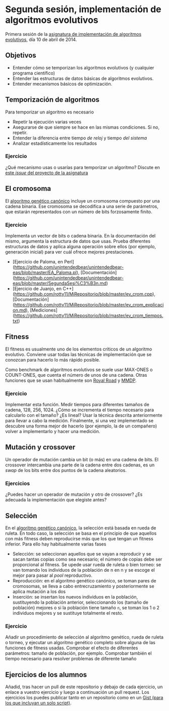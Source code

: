 # Segunda sesión, implementación de algoritmos evolutivos

Primera sesión de la [asignatura de implementación de algoritmos evolutivos](README.md), día 10 de abril de 2014.

## Objetivos

* Entender cómo se temporizan los algoritmos evolutivos (y cualquier programa científico)
* Entender las estructuras de datos básicas de algoritmos evolutivos.
* Entender mecanismos básicos de optimización.

## Temporización de algoritmos

Para temporizar un algoritmo es necesario
* Repetir la ejecución varias veces
* Asegurarse de que siempre se hace en las mismas condiciones. Si no, repetir.
* Entender la diferencia entre tiempo *de reloj* y tiempo *del sistema*
* Analizar estadísticamente los resultados

### Ejercicio

¿Qué mecanismo usas o usarías para temporizar un algoritmo? Discute en [este *issue* del proyecto de la asignatura](https://github.com/JJ/implementacion-eas/issues/13) 

## El cromosoma

El [algoritmo genético canónico](http://geneura.ugr.es/~jmerelo/evolutionary-computation-perl/x207.html) incluye un cromosoma compuesto por una cadena binaria. Ese cromosoma se decodifica a una serie de parámetros, que estarán representados con un número de bits forzosamente finito.

### Ejercicio

Implementa un vector de bits o cadena binaria. En la documentación del mismo, argumenta la estructura de datos que usas. Prueba diferentes estructuras de datos y aplica alguna operación sobre ellos (por ejemplo, generación inicial) para ver cuál ofrece mejores prestaciones.

* [Ejercicio de Paloma, en Perl] (https://github.com/unintendedbear/unintendedbear-eas/blob/master/EA_Paloma.pl), [Documentación] (https://github.com/unintendedbear/unintendedbear-eas/blob/master/SegundaSesi%C3%B3n.md)
* [Ejercicio de Juanjo, en C++] (https://github.com/rotty11/MiRepositorio/blob/master/ev_crom.cpp), [Documentación] (https://github.com/rotty11/MiRepositorio/blob/master/ev_crom_explicacion.md), [Mediciones] (https://github.com/rotty11/MiRepositorio/blob/master/ev_crom_tiempos.txt)

## Fitness

El fitness es usualmente uno de los elementos críticos de un algoritmo evolutivo. Conviene usar todas las técnicas de implementación que se conozcan para hacerlo lo más rápido posible. 

Como benchmark de algoritmos evolutivos se suele usar MAX-ONES o COUNT-ONES, que cuenta el número de unos de una cadena. Otras funciones que se usan habitualmente son [Royal Road](http://web.cecs.pdx.edu/~mm/ecal92.pdf) y [MMDP](http://citeseerx.ist.psu.edu/viewdoc/download?doi=10.1.1.48.8442&rep=rep1&type=pdf).

### Ejercicio

Implementar esta función. Medir tiempos para diferentes tamaños de cadena, 128, 256, 1024. ¿Cómo se incrementa el tiempo necesario para calcularlo con el tamaño? ¿Es lineal? Usar la técnica descrita anteriormente para llevar a cabo la medición. Finalmente, si una vez implementado se descubre una forma mejor de hacerlo (por ejemplo, la de un compañero) volver a implementarlo y hacer una medición.

## Mutación y crossover

Un operador de mutación cambia un bit (o más) en una cadena de bits. El crossover intercambia una parte de la cadena entre dos cadenas, es un *swap* de los bits entre dos puntos de la cadena aleatorios.

### Ejercicios

¿Puedes hacer un operador de mutación y otro de crossover? ¿Es adecuada la implementación que elegiste antes?

## Selección

En el [algoritmo genético canónico](http://geneura.ugr.es/~jmerelo/evolutionary-computation-perl/x207.html), la selección está basada en rueda de ruleta. En todo caso, la selección se basa en el principio de que aquellos con más fitness deben reproducirse más que los que tengan un fitness inferior. Para ello hay habitualmente varias fases

* Selección: se seleccionan aquellos que se vayan a reproducir y se sacan tantas copias como sea necesario; el número de copias debe ser proporcional al fitness. Se upede usar rueda de ruleta o bien torneo: se van tomando los individuos de la población de n en n y se escoge el mejor para pasar al *pool* reproductivo. 
* Reproducción: en el algoritmo genético canónico, se toman pares de cromosomas, se lleva a cabo entrecruzamiento y posteriormente se aplica mutación a los dos
* Inserción: se insertan los nuevos individuos en la población, sustituyendo la población anterior, seleccionando los (tamaño de población) mejores o si la población tiene tamaño `n`, se toman los 1 o 2 individuos mejores y se sustituye totalmente el resto.

### Ejercicio

Añadir un procedimiento de selección al algoritmo genético, rueda de ruleta o torneo, y ejecutar un algoritmo genético completo sobre alguna de las funciones de fitness usadas. Comprobar el efecto de diferentes parámetros: tamaño de población, por ejemplo. Comprobar también el tiempo necesario para resolver problemas de diferente tamaño 

## Ejercicios de los alumnos

Añadid, tras hacer un pull de este repositorio y debajo de cada ejercicio, un enlace a vuestro ejercicio y luego a continuación un pull request. Los ejercicios los puedes publicar tanto en un repositorio como en un [Gist (para los que incluyan un solo script)](http://gist.github.com).
